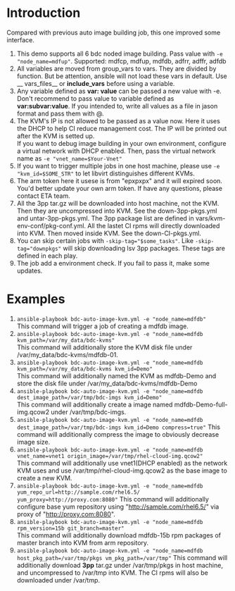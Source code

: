 # Introduction

Compared with previous auto image building job, this one improved some interface.  

1. This demo supports all 6 bdc noded image building. Pass value with `-e "node_name=mdfup"`. Supported: mdfcp, mdfup, mdfdb, adfrr, adffr, adfdb  
2. All variables are moved from group_vars to vars. They are divided by function. But be attention, ansible will not load these vars in default. Use __ vars_files__ or __include_vars__ before using a variable.  
3. Any variable defined as __var: value__ can be passed a new value with -e. Don't recommend to pass value to variable defined as __var:subvar:value__. If you intended to, write all values as a file in jason format and pass them with @.  
4. The KVM's IP is not allowed to be passed as a value now. Here it uses the DHCP to help CI reduce management cost. The IP will be printed out after the KVM is setted up.  
If you want to debug image building in your own environment, configure a virtual network with DHCP enabled. Then, pass the virtual network name as `-e "vnet_name=$Your-Vnet"`  
5. If you want to trigger multiple jobs in one host machine, please use `-e "kvm_id=$SOME_STR"` to let libvirt distinguishes different KVMs.  
6. The arm token here it usese is from "epxpxpx" and it will expired soon. You'd better update your own arm token. If have any questions, please contact ETA team.  
7. All the 3pp tar.gz will be downloaded into host machine, not the KVM. Then they are uncompressed into KVM. See the down-3pp-pkgs.yml and untar-3pp-pkgs.yml. The 3pp package list are defined in vars/kvm-env-conf/pkg-conf.yml.
All the lastet CI rpms will directly downloaded into KVM. Then moved inside KVM. See the down-CI-pkgs.yml.  
8. You can skip certain jobs with `-skip-tag="$some_tasks"`. Like `-skip-tag="downpkgs"` will skip downloading lsv 3pp packages. These tags are defined in each play.  
9. The job add a environment check. If you fail to pass it, make some updates.

# Examples

1. `ansible-playbook bdc-auto-image-kvm.yml -e "node_name=mdfdb"`  
This command will trigger a job of creating a mdfdb image.  
2. `ansible-playbook bdc-auto-image-kvm.yml -e "node_name=mdfdb kvm_path=/var/my_data/bdc-kvms"`  
This command will additionally store the KVM disk file under /var/my_data/bdc-kvms/mdfdb-01.  
3. `ansible-playbook bdc-auto-image-kvm.yml -e "node_name=mdfdb kvm_path=/var/my_data/bdc-kvms kvm_id=Demo"`  
This command will additionally named the KVM as mdfdb-Demo and store the disk file under /var/my_data/bdc-kvms/mdfdb-Demo
4. `ansible-playbook bdc-auto-image-kvm.yml -e "node_name=mdfdb dest_image_path=/var/tmp/bdc-imgs kvm_id=Demo"`  
This command will additionally create a image named mdfdb-Demo-full-img.qcow2 under /var/tmp/bdc-imgs.  
5. `ansible-playbook bdc-auto-image-kvm.yml -e "node_name=mdfdb dest_image_path=/var/tmp/bdc-imgs kvm_id=Demo compress=true"`
This command will additionally compress the image to obviously decrease image size.  
6. `ansible-playbook bdc-auto-image-kvm.yml -e "node_name=mdfdb vnet_name=vnet1 origin_image=/var/tmp/rhel-cloud-img.qcow2"`  
This command will additionally use vnet1(DHCP enabled) as the network KVM uses and use /var/tmp/rhel-cloud-img.qcow2 as the base image to create a new KVM.  
7. `ansible-playbook bdc-auto-image-kvm.yml -e "node_name=mdfdb yum_repo_url=http://sample.com/rhel6.5/ yum_proxy=http://proxy.com:8080"`
This command will additionally configure base yum repository using "http://sample.com/rhel6.5/" via proxy of "http://proxy.com:8080".  
8. `ansible-playbook bdc-auto-image-kvm.yml -e "node_name=mdfdb rpm_version=15b git_branch=master"`  
This command will additionally download mdfdb-15b rpm packages of master branch into KVM from arm repository.
9. `ansible-playbook bdc-auto-image-kvm.yml -e "node_name=mdfdb host_pkg_path=/var/tmp/pkgs vm_pkg_path=/var/tmp"`
This command will additionally download __3pp__ tar.gz under /var/tmp/pkgs in host machine, and uncompressed to /var/tmp into KVM. The CI rpms will also be downloaded under /var/tmp.
